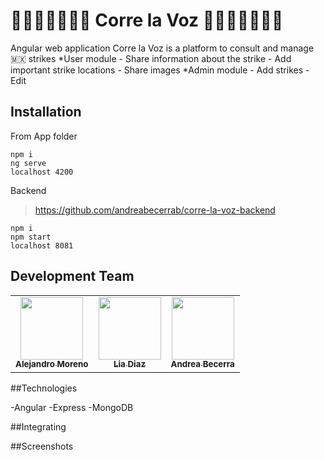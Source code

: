 # 🦸🏼‍♀️👋🏾👋🏼 Corre la Voz 👋🏻👋🏾🦸🏼‍♀️

Angular web application
Corre la Voz is a platform to consult and manage 🇲🇽 strikes
*User module - Share information about the strike - Add important strike locations - Share images
*Admin module - Add strikes - Edit

## Installation

From App folder

```
npm i
ng serve
localhost 4200
```

Backend

> https://github.com/andreabecerrab/corre-la-voz-backend

```
npm i
npm start
localhost 8081
```

## Development Team

<table>
   <tr>
    <td align="center"><a href="https://github.com/morenoloza98"><img src="https://avatars3.githubusercontent.com/u/45719935?s=400&v=4" width="100px;" alt=""/><br /><sub><b>Alejandro Moreno</b></sub></a><br /></td>
    <td align="center"><a href="https://github.com/liaDiaz"><img src="https://avatars2.githubusercontent.com/u/46771468?s=400&v=4" width="100px;" alt=""/><br /><sub><b>Lia Diaz</b></sub></a><br /></td>
    <td align="center"><a href="https://github.com/andreabecerrab"><img src="https://avatars3.githubusercontent.com/u/26441404?s=400&u=1f607cdcc6acd67da0b6a1d71012e88b03f72625&v=4" width="100px;" alt=""/><br /><sub><b>Andrea Becerra</b></sub></a><br /></td>
  </tr>
</table>

##Technologies

-Angular
-Express
-MongoDB

##Integrating

##Screenshots
